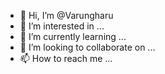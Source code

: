 - 👋 Hi, I’m @Varungharu
- 👀 I’m interested in ...
- 🌱 I’m currently learning ...
- 💞️ I’m looking to collaborate on ...
- 📫 How to reach me ...

<!---
Varungharu/Varungharu is a ✨ special ✨ repository because its `README.md` (this file) appears on your GitHub profile.
You can click the Preview link to take a look at your changes.
--->
